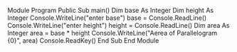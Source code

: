 Module Program
    Public Sub main()
        Dim base As Integer
        Dim height As Integer
        Console.WriteLine("enter base")
        base = Console.ReadLine()
        Console.WriteLine("enter height")
        height = Console.ReadLine()
        Dim area As Integer
        area = base * height
        Console.WriteLine("Aerea of Parallelogram {0}", area)
        Console.ReadKey()
    End Sub
End Module
